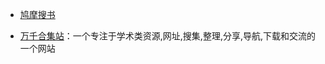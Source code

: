 - [鸠摩搜书](https://www.jiumodiary.com/)

- [万千合集站](http://www.toplinks.cc/)：一个专注于学术类资源,网址,搜集,整理,分享,导航,下载和交流的一个网站